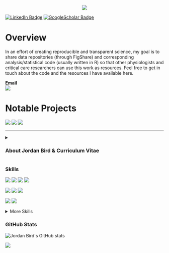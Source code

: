 <p align="center">
  <!-- By Jordan Bird - https://github.com/BirdImaging/readme-typing-svg -->
  <a href="https://github.com/BirdImaging/readme-typing-svg">
    <img src="https://readme-typing-svg.demolab.com/?lines=Basic%20and%20Translational%20Physiologist;Experienced%20Data%20Scientist;7%20years%20of%20research%20experience;5%20years%20of%20computer%20science%20experience;Lets%20talk%20physiology&font=Times%20New%20Roman&center=true&width=800&height=45&color=000B29&vCenter=true&pause=1000&size=30" /></a>
</p>

[![LinkedIn Badge](https://img.shields.io/badge/LinkedIn-Profile-informational?style=plastic&logo=linkedin&logoColor=white&color=0D76A8)](https://www.linkedin.com/in/jordandbird/)
[![GoogleScholar Badge](https://img.shields.io/badge/Google_Scholar-Profile-informational?style=plastic&logo=googlescholar&logoColor=white&color=0D76A8)](https://scholar.google.com/citations?user=5PLaC0wAAAAJ&hl=en)  

# Overview
In an effort of creating reproducible and transparent science, my goal is to share data repositories (through FigShare) and corresponding analysis/statistical code (usually written in R) so that other physiologists and critical care researchers can use this work as resources. Feel free to get in touch about the code and the resources I have available here.  

**Email**  
[![](https://custom-icon-badges.demolab.com/badge/jordan.bird@alumni.ubc.ca-150458.svg?logo=mention&logoColor=white&logoSource=feather)](jordan.bird@alumni.ubc.ca)

# Notable Projects
[![](https://img.shields.io/badge/Paper-Nature_Medicine_(2025)-informational?style=for-the-badge&logo=doi&logoColor=white&color=E64B35)](https://www.nature.com/articles/s41591-025-03889-z)
![](https://custom-icon-badges.demolab.com/badge/Data-Nature_Medicine_(2025)-blue.svg?logo=database&logoColor=white&logoSource=feather&style=for-the-badge&color=E64B35)
[![](https://custom-icon-badges.demolab.com/badge/Code-Nature_Medicine_(2025)-blue.svg?logo=code&logoColor=white&logoSource=feather&style=for-the-badge&color=E64B35)](https://github.com/BirdImaging/Characterizing-the-Physiology-of-Circulatory-Arrest-in-Humans)


***

<details>
<summary><h3>About Jordan Bird & Curriculum Vitae</h3></summary>

### Introduction
Hi, I'm Jordan Bird. 👋 I'm current a 3rd year PhD student with the [VGH ICU Research Group](https://www.cerebriresearch.ca/team/). Originally, I got involved in research doing high-altitude physiology in 3rd year undergrad looking at respiratory responses to low oxygen. Following graduation, I started learning computer science on my own in January 2020 before joining industry to work in medical imaging looking at hypoxia and ischemia in patient populations. In 2021, I went back to school to complete a MSc in respiratory physiology using medical imaging while continuing to work in industry doing medical imaging. Along the way, I was introduced to the group at VGH and decided I wanted to do a PhD with the group following my MSc. Now, my work focuses on the physiology of cardiac arrest, acute respiratory distress syndrome, and circulatory arrest in critically ill patient populations. Collectively, my background is ***systems physiology with an emphasis on blood flow and oxygen delivery which I approach using computer science and mathematics tools.*** As my career progresses, my aim is to focus on integrating -omics approaches to systems physiology to understand the underpinnings of disease in acute brain injury. If you have interest in collaborating or want to talk about how to deal with physiology data, please do not hesitate to reach out.  

### Academic Degrees
|Institution|Degree|Subject Area|Supervisor(s)|Dates|
|:----------|:-----|:-----|:-----|:----|
|University of British Columbia|Ph.D.|Critical Care Medicine|Dr. Mypinder S. Sekhon & Dr. Ryan L. Hoiland|2023-Present|
|University of British Columbia|M.Sc.|Cardiorespiratory Physiology|Dr. Glen E. Foster|2021-2023|
|Mount Royal University|B.Sc.|Health Sciences w/ physics minor|Dr. Trevor A. Day|2015-2019|



...
</details>


### Skills
![](https://img.shields.io/badge/Code-R-informational?style=plastic&logo=r&logoColor=white&color=40B4E5)
![](https://img.shields.io/badge/Tool-Tidyverse-informational?style=plastic&logo=tidyverse&logoColor=white&color=40B4E5)
![](https://img.shields.io/badge/Tool-rstatix-informational?style=plastic&logo=tidyverse&logoColor=white&color=40B4E5)
![](https://img.shields.io/badge/Tool-ggplot-informational?style=plastic&logo=tidyverse&logoColor=white&color=40B4E5)

![](https://img.shields.io/badge/Skill-Data_Visualization-informational?style=plastic&logo=tidyverse&logoColor=white&color=EDB83D)
![](https://img.shields.io/badge/Skill-Statistical_Analysis-informational?style=plastic&logoColor=white&color=EDB83D)
![](https://img.shields.io/badge/Skill-Scientific_Writing-informational?style=plastic&logoColor=white&color=EDB83D)

![](https://img.shields.io/badge/Expertise-Cerebrovascular_Physiology-informational?style=plastic&logoColor=white&color=D70026)
![](https://img.shields.io/badge/Expertise-Respiratory_Physiology-informational?style=plastic&logoColor=white&color=D70026)

<details>
<summary>More Skills</summary>

![](https://img.shields.io/badge/Tool-RStudio-informational?style=plastic&logo=rstudioide&logoColor=white&color=40B4E5)
![](https://img.shields.io/badge/Tool-lubridate-informational?style=plastic&logo=tidyverse&logoColor=white&color=40B4E5)
![](https://img.shields.io/badge/Tool-RMarkdown-informational?style=plastic&logo=tidyverse&logoColor=white&color=40B4E5)
![](https://img.shields.io/badge/Code-Python-informational?style=plastic&logo=python&logoColor=white&color=40B4E5)

</details>


### GitHub Stats
![Jordan Bird's GitHub stats](https://github-readme-stats.vercel.app/api?username=BirdImaging&show_icons=true&theme=highcontrast)


![](https://komarev.com/ghpvc/?username=BirdImaging&color=002145&style=plastic&abbreviated=true)
